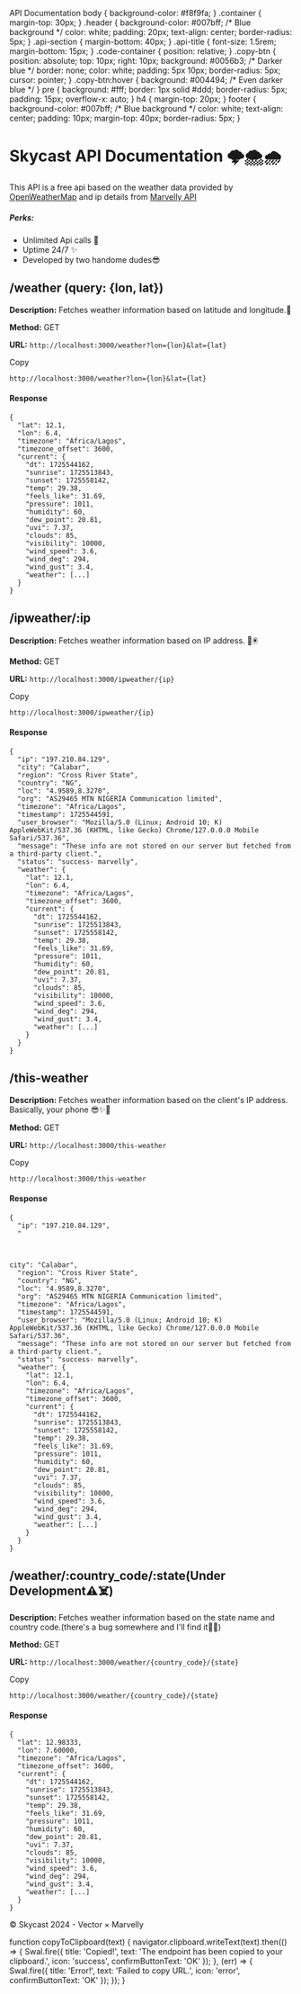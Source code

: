   API Documentation   body { background-color: #f8f9fa; } .container { margin-top: 30px; } .header { background-color: #007bff; /\* Blue background \*/ color: white; padding: 20px; text-align: center; border-radius: 5px; } .api-section { margin-bottom: 40px; } .api-title { font-size: 1.5rem; margin-bottom: 15px; } .code-container { position: relative; } .copy-btn { position: absolute; top: 10px; right: 10px; background: #0056b3; /\* Darker blue \*/ border: none; color: white; padding: 5px 10px; border-radius: 5px; cursor: pointer; } .copy-btn:hover { background: #004494; /\* Even darker blue \*/ } pre { background: #fff; border: 1px solid #ddd; border-radius: 5px; padding: 15px; overflow-x: auto; } h4 { margin-top: 20px; } footer { background-color: #007bff; /\* Blue background \*/ color: white; text-align: center; padding: 10px; margin-top: 40px; border-radius: 5px; }

Skycast API Documentation 🌩️🌨️🌧️
===================================

This API is a free api based on the weather data provided by [OpenWeatherMap](https://openweathermap.org/) and ip details from [Marvelly API](https://api.marvelly.com.ng/ip/)

##### Perks:

*   Unlimited Api calls 👀
*   Uptime 24/7 ✨
*   Developed by two handome dudes😎

/weather (query: {lon, lat})
----------------------------

**Description:** Fetches weather information based on latitude and longitude.📍

**Method:** GET

**URL:** `http://localhost:3000/weather?lon={lon}&lat={lat}`

Copy

    
    http://localhost:3000/weather?lon={lon}&lat={lat}
                    

#### Response

    
    {
      "lat": 12.1,
      "lon": 6.4,
      "timezone": "Africa/Lagos",
      "timezone_offset": 3600,
      "current": {
        "dt": 1725544162,
        "sunrise": 1725513843,
        "sunset": 1725558142,
        "temp": 29.38,
        "feels_like": 31.69,
        "pressure": 1011,
        "humidity": 60,
        "dew_point": 20.81,
        "uvi": 7.37,
        "clouds": 85,
        "visibility": 10000,
        "wind_speed": 3.6,
        "wind_deg": 294,
        "wind_gust": 3.4,
        "weather": [...]
      }
    }
                

/ipweather/:ip
--------------

**Description:** Fetches weather information based on IP address. 📍🖲️

**Method:** GET

**URL:** `http://localhost:3000/ipweather/{ip}`

Copy

    
    http://localhost:3000/ipweather/{ip}
                    

#### Response

    
    {
      "ip": "197.210.84.129",
      "city": "Calabar",
      "region": "Cross River State",
      "country": "NG",
      "loc": "4.9589,8.3270",
      "org": "AS29465 MTN NIGERIA Communication limited",
      "timezone": "Africa/Lagos",
      "timestamp": 1725544591,
      "user_browser": "Mozilla/5.0 (Linux; Android 10; K) AppleWebKit/537.36 (KHTML, like Gecko) Chrome/127.0.0.0 Mobile Safari/537.36",
      "message": "These info are not stored on our server but fetched from a third-party client.",
      "status": "success- marvelly",
      "weather": {
        "lat": 12.1,
        "lon": 6.4,
        "timezone": "Africa/Lagos",
        "timezone_offset": 3600,
        "current": {
          "dt": 1725544162,
          "sunrise": 1725513843,
          "sunset": 1725558142,
          "temp": 29.38,
          "feels_like": 31.69,
          "pressure": 1011,
          "humidity": 60,
          "dew_point": 20.81,
          "uvi": 7.37,
          "clouds": 85,
          "visibility": 10000,
          "wind_speed": 3.6,
          "wind_deg": 294,
          "wind_gust": 3.4,
          "weather": [...]
        }
      }
    }
                

/this-weather
-------------

**Description:** Fetches weather information based on the client's IP address. Basically, your phone 😎✨🥇

**Method:** GET

**URL:** `http://localhost:3000/this-weather`

Copy

    
    http://localhost:3000/this-weather
                    

#### Response

    
    {
      "ip": "197.210.84.129",
      "
    
    
    
    city": "Calabar",
      "region": "Cross River State",
      "country": "NG",
      "loc": "4.9589,8.3270",
      "org": "AS29465 MTN NIGERIA Communication limited",
      "timezone": "Africa/Lagos",
      "timestamp": 1725544591,
      "user_browser": "Mozilla/5.0 (Linux; Android 10; K) AppleWebKit/537.36 (KHTML, like Gecko) Chrome/127.0.0.0 Mobile Safari/537.36",
      "message": "These info are not stored on our server but fetched from a third-party client.",
      "status": "success- marvelly",
      "weather": {
        "lat": 12.1,
        "lon": 6.4,
        "timezone": "Africa/Lagos",
        "timezone_offset": 3600,
        "current": {
          "dt": 1725544162,
          "sunrise": 1725513843,
          "sunset": 1725558142,
          "temp": 29.38,
          "feels_like": 31.69,
          "pressure": 1011,
          "humidity": 60,
          "dew_point": 20.81,
          "uvi": 7.37,
          "clouds": 85,
          "visibility": 10000,
          "wind_speed": 3.6,
          "wind_deg": 294,
          "wind_gust": 3.4,
          "weather": [...]
        }
      }
    }
                

/weather/:country\_code/:state(Under Development⚠️☠️)
-----------------------------------------------------

**Description:** Fetches weather information based on the state name and country code.(there's a bug somewhere and I'll find it🌚🫠)

**Method:** GET

**URL:** `http://localhost:3000/weather/{country_code}/{state}`

Copy

    
    http://localhost:3000/weather/{country_code}/{state}
                    

#### Response

    
    {
      "lat": 12.98333,
      "lon": 7.60000,
      "timezone": "Africa/Lagos",
      "timezone_offset": 3600,
      "current": {
        "dt": 1725544162,
        "sunrise": 1725513843,
        "sunset": 1725558142,
        "temp": 29.38,
        "feels_like": 31.69,
        "pressure": 1011,
        "humidity": 60,
        "dew_point": 20.81,
        "uvi": 7.37,
        "clouds": 85,
        "visibility": 10000,
        "wind_speed": 3.6,
        "wind_deg": 294,
        "wind_gust": 3.4,
        "weather": [...]
      }
    }
                

© Skycast 2024 - Vector × Marvelly

function copyToClipboard(text) { navigator.clipboard.writeText(text).then(() => { Swal.fire({ title: 'Copied!', text: 'The endpoint has been copied to your clipboard.', icon: 'success', confirmButtonText: 'OK' }); }, (err) => { Swal.fire({ title: 'Error!', text: 'Failed to copy URL.', icon: 'error', confirmButtonText: 'OK' }); }); }
